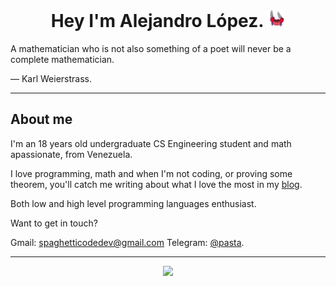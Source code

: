 <div align="center">
  <h1> Hey I'm Alejandro López.
    <img src="https://github.com/alejandro0619/alejandro0619/blob/main/ezgif.com-gif-maker.gif" width="28" 
  </h1>
</div>
 
<div>
 A mathematician who is not also something of a poet will never be a complete mathematician.
  
— Karl Weierstrass.
</div>
  
---- 
## About me
  
I'm an 18 years old undergraduate CS Engineering student and math apassionate, from Venezuela.
  
I love programming, math and when I'm not coding, or proving some theorem, you'll catch me writing about what I love the most in my [blog](https://spaghettidev.tech).

Both low and high level programming languages enthusiast.


Want to get in touch?
  
Gmail: spaghetticodedev@gmail.com
Telegram: [@pasta](https://t.me/pastapastapasta123).

----
  
<p align="center">
    <img src="https://streak-stats.demolab.com?user=alejandro0619&theme=gruvbox_duo&hide_border=true&date_format=M%20j%5B%2C%20Y%5D"/>
  </a>
</p>

